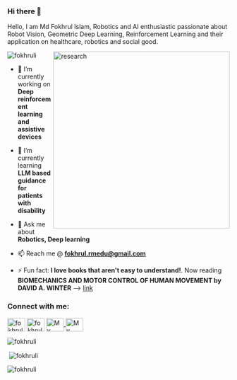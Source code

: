 ### Hi there 👋
Hello, I am Md Fokhrul Islam, Robotics and AI enthusiastic passionate about Robot Vision, Geometric Deep Learning, Reinforcement Learning and their application on healthcare, robotics and social good.

<img align="right" alt="research" width="400" src="https://thumbs.gfycat.com/EvilNextDevilfish-small.gif">

<p align="left"> <img src="https://komarev.com/ghpvc/?username=fokhruli&label=Profile%20views&color=0e75b6&style=flat" alt="fokhruli" /> </p>

<!--
**fokhruli/fokhruli** is a ✨ _special_ ✨ repository because its `README.md` (this file) appears on your GitHub profile.

Here are some ideas to get you started:

- 🔭 I’m currently working on ...
- 🌱 I’m currently learning ...
- 👯 I’m looking to collaborate on ...
- 🤔 I’m looking for help with ...
- 💬 Ask me about ...
- 📫 How to reach me: ...
- 😄 Pronouns: ...
- ⚡ Fun fact: ...

## Reach me here
<a href="https://twitter.com/fokhrul_i" target="_blank">
  <img src="https://github.com/fokhruli/fokhruli/blob/main/twitter.svg?raw=true" alt="My Twitter Profile" height="35" width="35">
</a>
<!--<a href="https://medium.com/@buabajerry" target="_blank">
  <img src="https://github.com/buabaj/buabaj/blob/master/medium.svg?raw=true" alt="My Medium Profile" height="35" width="35">
</a>
<a href="https://www.linkedin.com/in/fokhrul-islam/" target="_blank">
  <img src="https://github.com/fokhruli/fokhruli/blob/main/linkedin.svg?raw=true" alt="My LinkedIn Profile" height="35" width="35">
</a>
<a href="https://www.facebook.com/FOKHRUL.DU" target="_blank">
  <img src="https://github.com/fokhruli/fokhruli/blob/main/facebook.svg?raw=true" alt="My Facebook Profile" height="35" width="35">
</a>


## You can email me about any query.
* Mail me @ [fokhrul.rmedu@gmail.com](mailto:fokhrul.rmedu@gmail.com)
-->


- 🔭 I’m currently working on **Deep reinforcement learning and assistive devices**

- 🌱 I’m currently learning **LLM based guidance for patients with disability**

- 💬 Ask me about **Robotics, Deep learning**

- 📫 Reach me @ **fokhrul.rmedu@gmail.com**

- ⚡ Fun fact: **I love books that aren't easy to understand!**. Now reading **BIOMECHANICS AND MOTOR CONTROL OF HUMAN MOVEMENT by DAVID A. WINTER** --> [link](https://onlinelibrary.wiley.com/doi/book/10.1002/9780470549148)

<h3 align="left">Connect with me:</h3>
<p align="left">
<a href="https://twitter.com/fokhrul_i" target="blank"><img align="center" src="https://raw.githubusercontent.com/rahuldkjain/github-profile-readme-generator/master/src/images/icons/Social/twitter.svg" alt="fokhrul" height="30" width="40" /></a>
<a href="https://www.linkedin.com/in/fokhrul-islam/" target="blank"><img align="center" src="https://raw.githubusercontent.com/rahuldkjain/github-profile-readme-generator/master/src/images/icons/Social/linked-in-alt.svg" alt="fokhrul" height="30" width="40" /></a>
<a href="https://www.facebook.com/FOKHRUL.DU" target="_blank"><img align="center" src="https://raw.githubusercontent.com/rahuldkjain/github-profile-readme-generator/master/src/images/icons/Social/facebook.svg?raw=true" alt="My Facebook Profile" height="30" width="40">
</a>
<a href="https://discord.gg/840008061934501918" target="_blank"><img align="center" src="https://raw.githubusercontent.com/rahuldkjain/github-profile-readme-generator/master/src/images/icons/Social/discord.svg?raw=true" alt="My discord ID" height="30" width="40">
</a>
</p>


<!-- [![Fokhrul's github activity graph](https://github-readme-activity-graph.vercel.app/graph?username=fokhruli&theme=tokyonight)](https://github.com/fokhruli) -->

<p><img align="center" src="https://github-readme-stats.vercel.app/api/top-langs?username=fokhruli&show_icons=true&locale=en&layout=compact&theme=tokyonight" alt="fokhruli" /></p> 

<p>&nbsp;<img align="center" src="https://github-readme-stats.vercel.app/api?username=fokhruli&show_icons=true&locale=en&theme=tokyonight" alt="fokhruli" /></p>

<p><img align="center" src="https://github-readme-streak-stats.herokuapp.com/?user=fokhruli&" alt="fokhruli" /></p>
